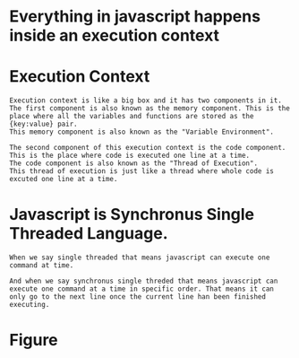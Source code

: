# Everything in javascript happens inside an execution context

# Execution Context
```
Execution context is like a big box and it has two components in it.
The first component is also known as the memory component. This is the place where all the variables and functions are stored as the {key:value} pair.
This memory component is also known as the "Variable Environment".
```

```
The second component of this execution context is the code component. This is the place where code is executed one line at a time.
The code component is also known as the "Thread of Execution".
This thread of execution is just like a thread where whole code is excuted one line at a time.
```

# Javascript is Synchronus Single Threaded Language.

```
When we say single threaded that means javascript can execute one command at time.
```

```
And when we say synchronus single threded that means javascript can execute one command at a time in specific order. That means it can only go to the next line once the current line han been finished executing.
```
# Figure



